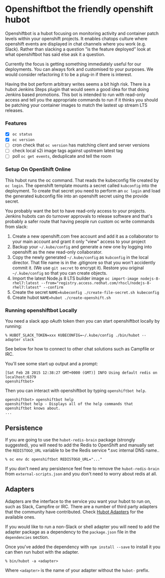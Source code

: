 # Openshiftbot the friendly openshift hubot

Openshiftbot is a hubot focusing on monitoring activity and container patch levels within your openshift projects. It enables chatops culture where openshift events are displayed in chat channels where you work (e.g. Slack). Rather than slacking a question ”is the feature deployed” look at what openshiftbot has said else ask it a question. 

Currently the focus is getting something immediately useful for our deployments. You can always fork and customised to your purposes. We would consider refactoring it to be a plug-in if there is interest. 

Having the bot perform arbitrary writes seems a bit high risk. There is a hubot Jenkins Steps plugin that would seem a good idea for that doing Jenkins based promotions. This bot is intended to run with read-only access and tell you the appropriate commands to run if it thinks you should be patching your container images to match the lastest up stream LTS releases. 

### Features

- [x]  `oc status`
- [x] `oc version`
- [ ] cron check that `oc version` has matching client and server versions
- [ ] check local s2i image tags against upstream latest tag
- [ ] poll `oc get events`, deduplicate and tell the room

### Setup On OpenShift Online

This hubot runs the oc command. That reads the kubeconfig file created by `oc login`. The openshift template mounts a secret called `kubconfig` into the deployment. To create that secret you need to perform an `oc login` and load the generated kubconfig file into an openshift secret using the provide secret. 

You probably want the bot to have read-only access to your projects. Jenkins hubots can do turnover approvals to release software and that's probably a safer route that having people run custom oc write commands from slack:

 1. Create a new openshift.com free account and add it as a collaborator to your main account and grant it only "view" access to your project 
 1. Backup your `~/.kube/config` and generate a new one by logging into openshift as the new read-only collaborator. 
 1. Copy the newly generated `~/.kube/config` as `kubconfig` in the local director. That file name is in the .gitignore so that you won't accidently commit it. (We use `git secret` to encrypt it). Restore you original `~/.kube/config` so that you can create objects.
 1. Import the latest Node.js 8 LTS builder image `oc import-image nodejs-8-rhel7:latest --from="registry.access.redhat.com/rhscl/nodejs-8-rhel7:latest" --confirm`
 1. Create the secret `NAME=kubeconfig ./create-file-secret.sh kubeconfig`
 1. Create hubot `NAME=hubot ./create-openshift.sh`
 

### Running openshiftbot Locally

You need a slack app oAuth token then you can start openshiftbot locally by running:

    % HUBOT_SLACK_TOKEN=xxx KUBECONFIG=~/.kube/config ./bin/hubot --adapter slack

See below for how to connect to other chat solutions such as Campfile or IRC. 

You'll see some start up output and a prompt:

    [Sat Feb 28 2015 12:38:27 GMT+0000 (GMT)] INFO Using default redis on localhost:6379
    openshiftbot>

Then you can interact with openshiftbot by typing `openshiftbot help`.

    openshiftbot> openshiftbot help
    openshiftbot help - Displays all of the help commands that openshiftbot knows about.
    ...

##  Persistence

If you are going to use the `hubot-redis-brain` package (strongly suggested),
you will need to add the Redis to OpenShift and manually
set the `REDISTOGO_URL` variable to be the Redis service *.svc internal DNS name..

    % oc env dc openshiftbot REDISTOGO_URL="..."

If you don't need any persistence feel free to remove the `hubot-redis-brain`
from `external-scripts.json` and you don't need to worry about redis at all.

[redistogo]: https://redistogo.com/

## Adapters

Adapters are the interface to the service you want your hubot to run on, such
as Slack, Campfire or IRC. There are a number of third party adapters that the
community have contributed. Check [Hubot Adapters][hubot-adapters] for the
available ones.

If you would like to run a non-Slack or shell adapter you will need to add
the adapter package as a dependency to the `package.json` file in the
`dependencies` section.

Once you've added the dependency with `npm install --save` to install it you
can then run hubot with the adapter.

    % bin/hubot -a <adapter>

Where `<adapter>` is the name of your adapter without the `hubot-` prefix.

[hubot-adapters]: https://github.com/github/hubot/blob/master/docs/adapters.md
